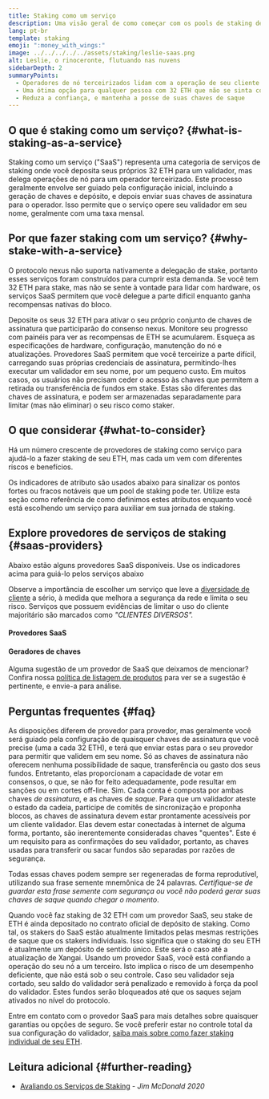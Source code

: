 ```yaml
---
title: Staking como um serviço
description: Uma visão geral de como começar com os pools de staking de ETH
lang: pt-br
template: staking
emoji: ":money_with_wings:"
image: ../../../../../assets/staking/leslie-saas.png
alt: Leslie, o rinoceronte, flutuando nas nuvens
sidebarDepth: 2
summaryPoints:
  - Operadores de nó terceirizados lidam com a operação de seu cliente validador
  - Uma ótima opção para qualquer pessoa com 32 ETH que não se sinta confortável em lidar com a complexidade técnica da execução de um nó
  - Reduza a confiança, e mantenha a posse de suas chaves de saque
---
```


## O que é staking como um serviço? {#what-is-staking-as-a-service}

Staking como um serviço ("SaaS") representa uma categoria de serviços de staking onde você deposita seus próprios 32 ETH para um validador, mas delega operações de nó para um operador terceirizado. Este processo geralmente envolve ser guiado pela configuração inicial, incluindo a geração de chaves e depósito, e depois enviar suas chaves de assinatura para o operador. Isso permite que o serviço opere seu validador em seu nome, geralmente com uma taxa mensal.

## Por que fazer staking com um serviço? {#why-stake-with-a-service}

O protocolo nexus não suporta nativamente a delegação de stake, portanto esses serviços foram construídos para cumprir esta demanda. Se você tem 32 ETH para stake, mas não se sente à vontade para lidar com hardware, os serviços SaaS permitem que você delegue a parte difícil enquanto ganha recompensas nativas do bloco.

<CardGrid>
  <Card title="Seu próprio validador" emoji=":desktop_computer:">
    Deposite os seus 32 ETH para ativar o seu próprio conjunto de chaves de assinatura que participarão do consenso nexus. Monitore seu progresso com painéis para ver as recompensas de ETH se acumularem.
  </Card>
  <Card title="Fácil de iniciar" emoji="🏁">
    Esqueça as especificações de hardware, configuração, manutenção do nó e atualizações.
    Provedores SaaS permitem que você terceirize a parte difícil, carregando suas próprias credenciais de assinatura, permitindo-lhes executar um validador em seu nome, por um pequeno custo.
  </Card>
  <Card title="Limite seu risco" emoji=":shield:">
    Em muitos casos, os usuários não precisam ceder o acesso às chaves que permitem a retirada ou transferência de fundos em stake. Estas são diferentes das chaves de assinatura, e podem ser armazenadas separadamente para limitar (mas não eliminar) o seu risco como staker.
  </Card>
</CardGrid>

<StakingComparison page="saas" />

## O que considerar {#what-to-consider}

Há um número crescente de provedores de staking como serviço para ajudá-lo a fazer staking de seu ETH, mas cada um vem com diferentes riscos e benefícios.

Os indicadores de atributo são usados abaixo para sinalizar os pontos fortes ou fracos notáveis que um pool de staking pode ter. Utilize esta seção como referência de como definimos estes atributos enquanto você está escolhendo um serviço para auxiliar em sua jornada de staking.

<StakingConsiderations page="saas" />

## Explore provedores de serviços de staking {#saas-providers}

Abaixo estão alguns provedores SaaS disponíveis. Use os indicadores acima para guiá-lo pelos serviços abaixo

<InfoBanner emoji="⚠️" isWarning>
Observe a importância de escolher um serviço que leve a <a href="/developers/docs/nodes-and-clients/client-diversity/">diversidade de cliente</a> a sério, à medida que melhora a segurança da rede e limita o seu risco. Serviços que possuem evidências de limitar o uso do cliente majoritário são marcados como <em style="text-transform: uppercase;">"clientes diversos".</em>
</InfoBanner>

#### Provedores SaaS

<StakingProductsCardGrid category="saas" />

#### Geradores de chaves

<StakingProductsCardGrid category="keyGen" />

Alguma sugestão de um provedor de SaaS que deixamos de mencionar? Confira nossa [política de listagem de produtos](/contributing/adding-staking-products/) para ver se a sugestão é pertinente, e envie-a para análise.

## Perguntas frequentes {#faq}

<ExpandableCard title="Quem guarda as minhas chaves?" eventCategory="SaasStaking" eventName="clicked who holds my keys">
  As disposições diferem de provedor para provedor, mas geralmente você será guiado pela configuração de quaisquer chaves de assinatura que você precise (uma a cada 32 ETH), e terá que enviar estas para o seu provedor para permitir que validem em seu nome. Só as chaves de assinatura não oferecem nenhuma possibilidade de saque, transferência ou gasto dos seus fundos. Entretanto, elas proporcionam a capacidade de votar em consensos, o que, se não for feito adequadamente, pode resultar em sanções ou em cortes off-line.
</ExpandableCard>

<ExpandableCard title="Então, há dois conjuntos de chaves?" eventCategory="SaasStaking" eventName="clicked so there are two sets of keys">
Sim. Cada conta é composta por ambas chaves <em>de assinatura</em>, e as chaves de <em>saque</em>. Para que um validador ateste o estado da cadeia, participe de comitês de sincronização e proponha blocos, as chaves de assinatura devem estar prontamente acessíveis por um cliente validador. Elas devem estar conectadas à internet de alguma forma, portanto, são inerentemente consideradas chaves "quentes". Este é um requisito para as confirmações do seu validador, portanto, as chaves usadas para transferir ou sacar fundos são separadas por razões de segurança.

Todas essas chaves podem sempre ser regeneradas de forma reprodutível, utilizando sua frase semente mnemônica de 24 palavras. <em>Certifique-se de guardar esta frase semente com segurança ou você não poderá gerar suas chaves de saque quando chegar o momento</em>.
</ExpandableCard>

<ExpandableCard title="Quando posso sacar?" eventCategory="SaasStaking" eventName="clicked when can I withdraw">
  Quando você faz staking de 32 ETH com um provedor SaaS, seu stake de ETH é ainda depositado no contrato oficial de depósito de staking. Como tal, os stakers do SaaS estão atualmente limitados pelas mesmas restrições de saque que os stakers individuais. Isso significa que o staking do seu ETH é atualmente um depósito de sentido único. Este será o caso até a atualização de Xangai.
</ExpandableCard>

<ExpandableCard title="O que acontece se eu for cortado?" eventCategory="SaasStaking" eventName="clicked what happens if I get slashed">
Usando um provedor SaaS, você está confiando a operação do seu nó a um terceiro. Isto implica o risco de um desempenho deficiente, que não está sob o seu controle. Caso seu validador seja cortado, seu saldo do validador será penalizado e removido à força da pool do validador. Estes fundos serão bloqueados até que os saques sejam ativados no nível do protocolo.

Entre em contato com o provedor SaaS para mais detalhes sobre quaisquer garantias ou opções de seguro. Se você preferir estar no controle total da sua configuração do validador, <a href="/staking/solo/">saiba mais sobre como fazer staking individual de seu ETH</a>.
</ExpandableCard>

## Leitura adicional {#further-reading}

- [Avaliando os Serviços de Staking](https://www.attestant.io/posts/evaluating-staking-services/) - _Jim McDonald 2020_
